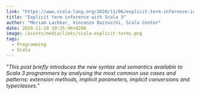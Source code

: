 ```yaml
---
link: "https://www.scala-lang.org/2020/11/06/explicit-term-inference-in-scala-3.html"
title: "Explicit term inference with Scala 3"
author: "Meriam Lachkar, Vincenzo Bazzucchi, Scala Center"
date: 2020-11-10 10:35:46+0200
image: /assets/media/links/scala-explicit-terms.png
tags:
  - Programming
  - Scala
---
```


"_This post briefly introduces the new syntax and semantics available to Scala 3 programmers by analysing the most common use cases and patterns: extension methods, implicit parameters, implicit conversions and typeclasses._"